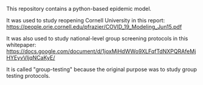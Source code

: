This repository contains a python-based epidemic model.

It was used to study reopening Cornell University in this report:
https://people.orie.cornell.edu/pfrazier/COVID_19_Modeling_Jun15.pdf

It was also used to study national-level group screening protocols in this whitepaper:
https://docs.google.com/document/d/1joxMjHdWWo9XLFqfTdNXPQRAfeMjHYEyvVljqNCaKyE/

It is called "group-testing" because the original purpose was to study group testing protocols. 
